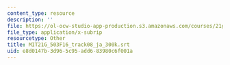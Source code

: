 ```yaml
---
content_type: resource
description: ''
file: https://ol-ocw-studio-app-production.s3.amazonaws.com/courses/21g-503-japanese-iii-fall-2019/e8d0147b3d965c95add683980c6f001a_MIT21G_503F16_track08_ja_300k.vtt
file_type: application/x-subrip
resourcetype: Other
title: MIT21G_503F16_track08_ja_300k.srt
uid: e8d0147b-3d96-5c95-add6-83980c6f001a
---
```

